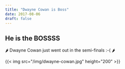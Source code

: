 ```yaml
---
title: "Dwayne Cowan is Boss"
date: 2017-08-06
draft: false
---
```


## He is the BOSSSS

🌶️ Dwayne Cowan just went out in the semi-finals :-( 🌶️

<!--more-->

{{< img src="/img/dwayne-cowan.jpg" height="200" >}}